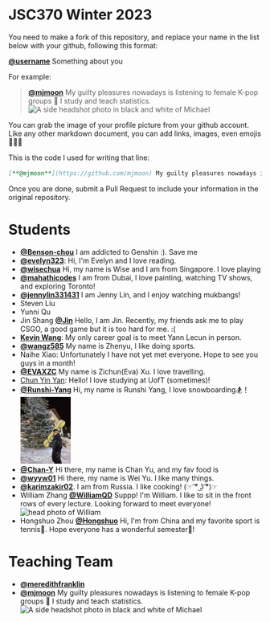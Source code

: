 # JSC370 Winter 2023

You need to make a fork of this repository, and replace your name in the list below with your github, following this format:

[**@username**]() Something about you

For example:

> [**@mjmoon**](https://github.com/mjmoon) My guilty pleasures nowadays is listening to female K-pop groups 🎵 I study and teach statistics. <img src="https://avatars.githubusercontent.com/u/18671161?s=400&v=4" alt="A side headshot photo in black and white of Michael" width="60px">  


You can grab the image of your profile picture from your github account. Like any other markdown document, you can add links, images, even emojis 🍋🍰🐸

This is the code I used for writing that line:

```md
[**@mjmoon**](https://github.com/mjmoon) My guilty pleasures nowadays is listening to female K-pop groups 🎵 I study and teach statistics. <img src="https://avatars.githubusercontent.com/u/18671161?s=400&v=4" alt="A side headshot photo in black and white of Michael" width="60px">
```

Once you are done, submit a Pull Request to include your information in the original repository.

# Students

- [**@Benson-chou**](https://github.com/Benson-chou) I am addicted to Genshin :). Save me
- [**@evelyn323**](https://github.com/evelyn323): Hi, I'm Evelyn and I love reading. 
- [**@wisechua**](https://github.com/wisechua) Hi, my name is Wise and I am from Singapore. I love playing
- [**@mahathicodes**](https://github.com/mahathicodes) I am from Dubai, I love painting, watching TV shows, and exploring Toronto!
- [**@jennylin331431**](https://github.com/Jennylin331431) I am Jenny Lin, and I enjoy watching mukbangs! 
- Steven Liu
- Yunni Qu
- Jin Shang [**@Jin**](https://github.com/J36A) Hello, I am Jin. Recently, my friends ask me to play CSGO, a good game but it is too hard for me. :(
- [**Kevin Wang**](https://github.com/dungwoong): My only career goal is to meet Yann Lecun in person.
- [**@wangz585**](https://github.com/wangz585) My name is Zhenyu, I like doing sports.
- Naihe Xiao: Unfortunately I have not yet met everyone. Hope to see you guys in a month!
- [**@EVAXZC**](https://github.com/EVAXZC) My name is Zichun(Eva) Xu. I love travelling.
- [Chun Yin Yan](https://github.com/Tyler-CY): Hello! I love studying at UofT (sometimes)!
- [**@Runshi-Yang**](https://github.com/Runshi-Yang) Hi, my name is Runshi   Yang, I love snowboarding🏂！<img src="https://raw.githubusercontent.com/Runshi-Yang/Runshi-Yang/main/IMG_3185.JPG" alt="image of a handsome person"    width="100px">
- [**@Chan-Y**](https://github.com/Chan-Y) Hi there, my name is Chan Yu, and my fav food is
- [**@wyyw01**](https://github.com/wyyw01) Hi there, my name is Wei Yu. I like many things.
- [**@karimzakir02**](https://github.com/karimzakir02). I am from Russia. I like cooking! (☞ ͡° ͜ʖ ͡°)☞
- William Zhang [**@WilliamQD**](https://github.com/WilliamQD) Suppp! I'm William. I like to sit in the front rows of every lecture. Looking forward to meet everyone! <img src="https://avatars.githubusercontent.com/u/54301360?s=460&v=4" alt="head photo of William" width="80px">
- Hongshuo Zhou [**@Hongshuo**](https://github.com/HS-ZHOU) Hi, I'm from China and my favorite sport is tennis🎾. Hope everyone has a wonderful semester🎉!

# Teaching Team

- [**@meredithfranklin**](https://github.com/meredithfranklin)
- [**@mjmoon**](https://github.com/mjmoon) My guilty pleasures nowadays is listening to female K-pop groups 🎵 I study and teach statistics. <img src="https://avatars.githubusercontent.com/u/18671161?s=400&v=4" alt="A side headshot photo in black and white of Michael" width="60px">

